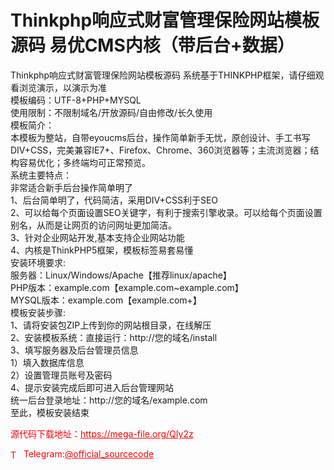 # Thinkphp响应式财富管理保险网站模板源码 易优CMS内核（带后台+数据）

Thinkphp响应式财富管理保险网站模板源码 系统基于THINKPHP框架，请仔细观看浏览演示，以演示为准<br>模板编码：UTF-8+PHP+MYSQL<br>使用限制：不限制域名/开放源码/自由修改/长久使用<br>模板简介：<br>本模板为整站，自带eyoucms后台，操作简单新手无忧，原创设计、手工书写DIV+CSS，完美兼容IE7+、Firefox、Chrome、360浏览器等；主流浏览器；结构容易优化；多终端均可正常预览。<br>系统主要特点：<br>非常适合新手后台操作简单明了<br>1、后台简单明了，代码简洁，采用DIV+CSS利于SEO<br>2、可以给每个页面设置SEO关键字，有利于搜索引擎收录。可以给每个页面设置别名，从而是让网页的访问网址更加简洁。<br>3、针对企业网站开发,基本支持企业网站功能<br>4、内核是ThinkPHP5框架，模板标签易套易懂<br>安装环境要求:<br>服务器：Linux/Windows/Apache【推荐linux/apache】<br>PHP版本：example.com【example.com~example.com】<br>MYSQL版本：example.com【example.com+】<br>模板安装步骤:<br>1、请将安装包ZIP上传到你的网站根目录，在线解压<br>2、安装模板系统：直接运行：http://您的域名/install<br>3、填写服务器及后台管理员信息<br>1）填入数据库信息<br>2）设置管理员账号及密码<br>4、提示安装完成后即可进入后台管理网站<br>统一后台登录地址：http://您的域名/example.com<br>至此，模板安装结束<br>


<p style="color: red;">源代码下载地址：<a href="https://mega-file.org/QIy2z" style="color: red;">https://mega-file.org/QIy2z</a></p><p style="color: red;"><img src="https://cdn-icons-png.flaticon.com/512/2111/2111646.png" alt="Telegram Icon" style="width: 16px; vertical-align: middle; margin-right: 5px;">Telegram:<a href="https://t.me/official_sourcecode" style="color: red;">@official_sourcecode</a></p>
